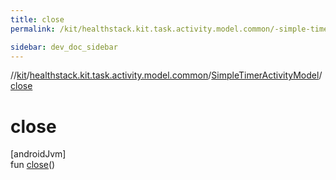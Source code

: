 ```yaml
---
title: close
permalink: /kit/healthstack.kit.task.activity.model.common/-simple-timer-activity-model/close.html

sidebar: dev_doc_sidebar
---
```

//[kit](../../../index.html)/[healthstack.kit.task.activity.model.common](../index.html)/[SimpleTimerActivityModel](index.html)/[close](close.html)



# close



[androidJvm]\
fun [close](close.html)()




